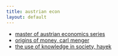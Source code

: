 ```yaml
---
title: austrian econ
layout: default
---
```


- [master of austrian economics series](https://www.youtube.com/watch?v=RPG_xv40vKs&list=PLO0MloTwGgjihyjlcFuVapqbMKpnpaomE)
- [origins of money, carl menger](https://mises.org/library/origins-money-0)
- [the use of knowledge in society, hayek](https://www.youtube.com/watch?v=-gi2_1Vsmf4)